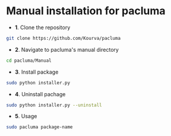 # Manual installation for pacluma
+ **1**. Clone the repository
```bash
git clone https://github.com/Kourva/pacluma
```
+ **2**. Navigate to pacluma's manual directory
```bash
cd pacluma/Manual
```
+ **3**. Install package
```bash
sudo python installer.py
```
+ **4**. Uninstall pachage
```bash
sudo python installer.py --uninstall
```
+ **5**. Usage
```bash
sudo pacluma package-name
```
